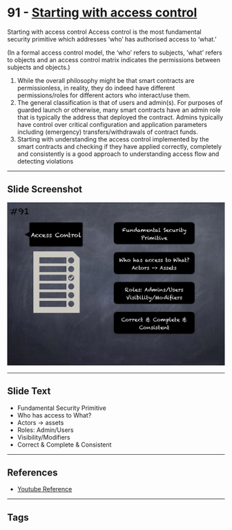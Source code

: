 
# 91 - [Starting with access control](./Starting%20with%20access%20control.md)

Starting with access control Access control is the most fundamental security primitive which addresses ‘who’ has authorised access to ‘what.’ 

(In a formal access control model, the ‘who’ refers to subjects, ’what’ refers to objects and an access control matrix indicates the permissions between subjects and objects.)

1.  While the overall philosophy might be that smart contracts are permissionless, in reality, they do indeed have different permissions/roles for different actors who interact/use them.
2.  The general classification is that of users and admin(s). For purposes of guarded launch or otherwise, many smart contracts have an admin role that is typically the address that deployed the contract. Admins typically have control over critical configuration and application parameters including (emergency) transfers/withdrawals of contract funds.
3.  Starting with understanding the access control implemented by the smart contracts and checking if they have applied correctly, completely and consistently is a good approach to understanding access flow and detecting violations

___
## Slide Screenshot
![091.png](../../images/6.Audit%20Techniques%20and%20Tools%20101/091.png)
___
## Slide Text
- Fundamental Security Primitive
- Who has access to What?
- Actors -> assets
- Roles: Admin/Users
- Visibility/Modifiers
- Correct & Complete & Consistent
___
## References
- [Youtube Reference](https://youtu.be/dgITqd3mkDk?t=1032)
___
## Tags
